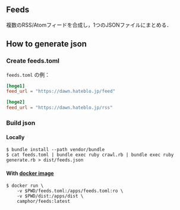 ## Feeds

複数のRSS/Atomフィードを合成し，1つのJSONファイルにまとめる．

## How to generate json

### Create feeds.toml

`feeds.toml` の例：

```feeds.toml
[hoge1]
feed_url = "https://dawn.hateblo.jp/feed"

[hoge2]
feed_url = "https://dawn.hateblo.jp/rss"
```

### Build json
#### Locally
```
$ bundle install --path vendor/bundle
$ cat feeds.toml | bundle exec ruby crawl.rb | bundle exec ruby generate.rb > dist/feeds.json
```

#### With [docker image](https://hub.docker.com/r/camphor/feeds)
```
$ docker run \
    -v $PWD/feeds.toml:/apps/feeds.toml:ro \
    -v $PWD/dist:/apps/dist \
    camphor/feeds:latest
```
